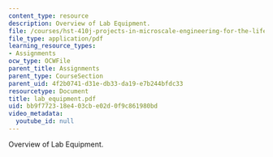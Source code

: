 ```yaml
---
content_type: resource
description: Overview of Lab Equipment.
file: /courses/hst-410j-projects-in-microscale-engineering-for-the-life-sciences-spring-2007/bb9f772318e403cbe02d0f9c861980bd_lab_equipment.pdf
file_type: application/pdf
learning_resource_types:
- Assignments
ocw_type: OCWFile
parent_title: Assignments
parent_type: CourseSection
parent_uid: 4f2b0741-d31e-db33-da19-e7b244bfdc33
resourcetype: Document
title: lab_equipment.pdf
uid: bb9f7723-18e4-03cb-e02d-0f9c861980bd
video_metadata:
  youtube_id: null
---
```

Overview of Lab Equipment.

